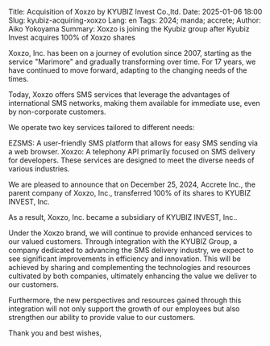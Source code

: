 Title: Acquisition of Xoxzo by KYUBIZ Invest Co.,ltd.
Date: 2025-01-06 18:00
Slug: kyubiz-acquiring-xoxzo
Lang: en
Tags: 2024; manda; accrete;
Author: Aiko Yokoyama
Summary: Xoxzo is joining the Kyubiz group after Kyubiz Invest acquires 100% of Xoxzo shares

Xoxzo, Inc. has been on a journey of evolution since 2007, starting as the service "Marimore" and gradually transforming over time. For 17 years, we have continued to move forward, adapting to the changing needs of the times.

Today, Xoxzo offers SMS services that leverage the advantages of international SMS networks, making them available for immediate use, even by non-corporate customers.

We operate two key services tailored to different needs:

EZSMS: A user-friendly SMS platform that allows for easy SMS sending via a web browser.
Xoxzo: A telephony API primarily focused on SMS delivery for developers.
These services are designed to meet the diverse needs of various industries.

We are pleased to announce that on December 25, 2024, Accrete Inc., the parent company of Xoxzo, Inc., transferred 100% of its shares to KYUBIZ INVEST, Inc.

As a result, Xoxzo, Inc. became a subsidiary of KYUBIZ INVEST, Inc..

Under the Xoxzo brand, we will continue to provide enhanced services to our valued customers. Through integration with the KYUBIZ Group, a company dedicated to advancing the SMS delivery industry, we expect to see significant improvements in efficiency and innovation. This will be achieved by sharing and complementing the technologies and resources cultivated by both companies, ultimately enhancing the value we deliver to our customers.

Furthermore, the new perspectives and resources gained through this integration will not only support the growth of our employees but also strengthen our ability to provide value to our customers.

Thank you and best wishes,
